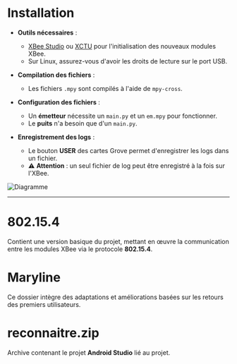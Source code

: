 # Installation

- **Outils nécessaires** :  
  - [XBee Studio](https://www.digi.com/resources/documentation/digidocs/90002385/) ou [XCTU](https://www.digi.com/resources/documentation/digidocs/90001526/) pour l'initialisation des nouveaux modules XBee.  
  - Sur Linux, assurez-vous d'avoir les droits de lecture sur le port USB.  

- **Compilation des fichiers** :  
  - Les fichiers `.mpy` sont compilés à l'aide de `mpy-cross`.  

- **Configuration des fichiers** :  
  - Un **émetteur** nécessite un `main.py` et un `em.mpy` pour fonctionner.  
  - Le **puits** n'a besoin que d'un `main.py`.  

- **Enregistrement des logs** :  
  - Le bouton **USER** des cartes Grove permet d'enregistrer les logs dans un fichier.  
  - ⚠️ **Attention** : un seul fichier de log peut être enregistré à la fois sur l'XBee.  

![Diagramme](https://github.com/user-attachments/assets/14cea68e-f260-4589-b85d-9a66b9c3fc7f)  

---

# 802.15.4  
Contient une version basique du projet, mettant en œuvre la communication entre les modules XBee via le protocole **802.15.4**.  

# Maryline  
Ce dossier intègre des adaptations et améliorations basées sur les retours des premiers utilisateurs.  

# reconnaitre.zip  
Archive contenant le projet **Android Studio** lié au projet.
